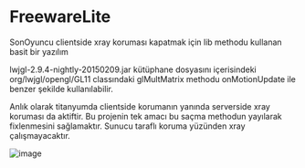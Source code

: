 # FreewareLite
SonOyuncu clientside xray koruması kapatmak için lib methodu kullanan basit bir yazılım

lwjgl-2.9.4-nightly-20150209.jar kütüphane dosyasını içerisindeki org/lwjgl/opengl/GL11 classındaki glMultMatrix methodu onMotionUpdate ile benzer şekilde kullanılabilir.

Anlık olarak titanyumda clientside korumanın yanında serverside xray koruması da aktiftir.
Bu projenin tek amacı bu saçma methodun yayılarak fixlenmesini sağlamaktır. Sunucu taraflı koruma yüzünden xray çalışmayacaktır.

![image](https://user-images.githubusercontent.com/82592303/180977673-9fe556e6-5f40-4ff7-8b33-1fa5c3147bc1.png)
